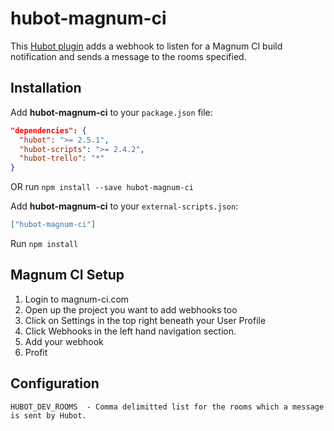 # hubot-magnum-ci

This [Hubot plugin](https://github.com/hubot-scripts) adds a webhook to listen for a Magnum CI build notification and sends a message to the rooms specified.

## Installation

Add **hubot-magnum-ci** to your `package.json` file:

```json
"dependencies": {
  "hubot": ">= 2.5.1",
  "hubot-scripts": ">= 2.4.2",
  "hubot-trello": "*"
}
```

OR run `npm install --save hubot-magnum-ci`

Add **hubot-magnum-ci** to your `external-scripts.json`:

```json
["hubot-magnum-ci"]
```

Run `npm install`

## Magnum CI Setup

1. Login to magnum-ci.com
1. Open up the project you want to add webhooks too
1. Click on Settings in the top right beneath your User Profile
1. Click Webhooks in the left hand navigation section.
1. Add your webhook
1. Profit

## Configuration

```
HUBOT_DEV_ROOMS  - Comma delimitted list for the rooms which a message is sent by Hubot.
```